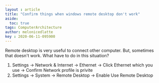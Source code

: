 ```yaml
---
layout : article
title: "Confirm things when windows remote desktop don't work"
aside:
  toc: true
tags: ComputerArchitecture
author: melonicedlatte  
key : 2020-06-11-095900
---      
```



Remote desktop is very useful to connect other computer. But, sometimes that doesn't work. What have to do in this situation?

1. Settings -> Network & Internet -> Ethernet -> Click Ethernet which you use -> Confirm Network profile is privite 
2. Settings -> System -> Remote Desktop -> Enable Use Remote Desktop
